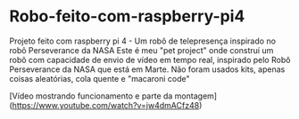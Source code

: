 # Robo-feito-com-raspberry-pi4
Projeto feito com raspberry pi 4 - Um robô de telepresença inspirado no robô Perseverance da NASA
Este é meu "pet project" onde construí um robô com capacidade de envio de vídeo em tempo real, inspirado pelo Robô Perseverance da NASA que está em Marte.
Não foram usados kits, apenas coisas aleatórias, cola quente e "macaroni code"

[Vídeo mostrando funcionamento e parte da montagem] (https://www.youtube.com/watch?v=jw4dmACfz48)
